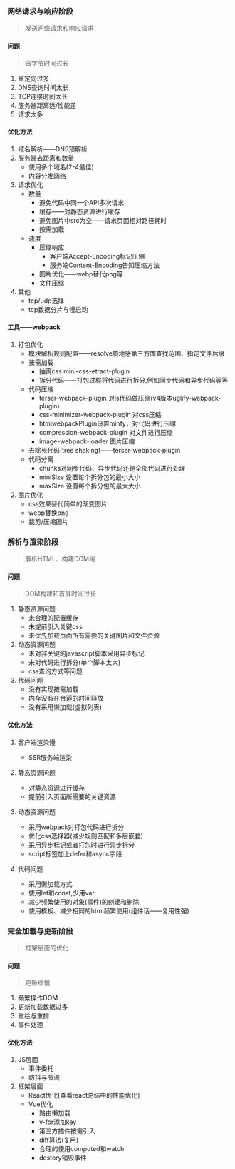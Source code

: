 ### 网络请求与响应阶段

> 发送网络请求和响应请求

#### 问题

> 首字节时间过长

1. 重定向过多
2. DNS查询时间太长
3. TCP连接时间太长
4. 服务器距离远/性能差
5. 请求太多

#### 优化方法

1. 域名解析——DNS预解析
2. 服务器去距离和数量
   + 使用多个域名(2-4最佳)
   + 内容分发网络
3. 请求优化
   + 数量
     + 避免代码中同一个API多次请求
     + 缓存——对静态资源进行缓存
     + 避免图片中src为空——请求页面相对路径耗时
     + 按需加载
   + 速度
     + 压缩响应
       + 客户端Accept-Encoding标记压缩
       + 服务端Content-Encoding告知压缩方法
     + 图片优化——webp替代png等
     + 文件压缩
4. 其他
   + tcp/udp选择
   + tcp数据分片与慢启动

#### 工具——webpack

1. 打包优化
   + 模块解析规则配置——resolve质地感第三方库查找范围、指定文件后缀
   + 按需加载
     + 抽离css mini-css-etract-plugin
     + 拆分代码——打包过程将代码进行拆分,例如同步代码和异步代码等等
   + 代码压缩
     + terser-webpack-plugin 对js代码做压缩(v4版本uglify-webpack-plugin)
     + css-minimizer-webpack-plugin 对css压缩
     + htmlwebpackPlugin设置minfy，对代码进行压缩
     + compression-webpack-plugin 对文件进行压缩
     + image-webpack-loader 图片压缩
   + 去除死代码(tree shaking)——terser-webpack-plugin 
   + 代码分离
     + chunks对同步代码、异步代码还是全部代码进行处理
     + miniSize 设置每个拆分包的最小大小
     + maxSize 设置每个拆分包的最大大小 
2. 图片优化
   + css效果替代简单的渐变图片
   + webp替换png
   + 裁剪/压缩图片



### 解析与渲染阶段

> 解析HTML、构建DOM树

#### 问题

> DOM构建和首屏时间过长

1. 静态资源问题
   + 未合理的配置缓存
   + 未提前引入关键css
   + 未优先加载页面所有需要的关键图片和文件资源
2. 动态资源问题
   + 未对非关键的javascript脚本采用异步标记
   + 未对代码进行拆分(单个脚本太大)
   + css查询方式等问题
3. 代码问题
   + 没有实现按需加载
   + 内存没有在合适的时间释放
   + 没有采用懒加载(虚拟列表)

#### 优化方法

1. 客户端渲染慢
   + SSR服务端渲染

2. 静态资源问题
   + 对静态资源进行缓存
   + 提前引入页面所需要的关键资源

3. 动态资源问题
   + 采用webpack对打包代码进行拆分
   + 优化css选择器(减少规则匹配和多层嵌套)
   + 采用异步标记或者打包时进行异步拆分
   + script标签加上defer和async字段

4. 代码问题
   + 采用懒加载方式
   + 使用let和const,少用var
   + 减少频繁使用的对象(事件)的创建和删除
   + 使用模板、减少相同的html频繁使用(组件话——复用性强)

### 完全加载与更新阶段

> 框架层面的优化

#### 问题

> 更新缓慢

1. 频繁操作DOM
2. 更新加载数据过多
3. 重绘与重排
4. 事件处理

#### 优化方法

1. JS层面
   + 事件委托
   + 防抖与节流
2. 框架层面
   + React优化[查看react总结中的性能优化]
   + Vue优化
     + 路由懒加载
     + v-for添加key
     + 第三方插件按需引入
     + diff算法(复用)
     + 合理的使用computed和watch
     + destory销毁事件